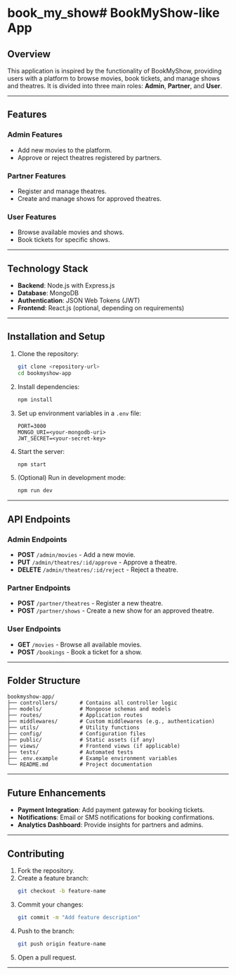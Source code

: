# book_my_show# BookMyShow-like App

## Overview
This application is inspired by the functionality of BookMyShow, providing users with a platform to browse movies, book tickets, and manage shows and theatres. It is divided into three main roles: **Admin**, **Partner**, and **User**.

---

## Features

### Admin Features
- Add new movies to the platform.
- Approve or reject theatres registered by partners.

### Partner Features
- Register and manage theatres.
- Create and manage shows for approved theatres.

### User Features
- Browse available movies and shows.
- Book tickets for specific shows.

---

## Technology Stack
- **Backend**: Node.js with Express.js
- **Database**: MongoDB
- **Authentication**: JSON Web Tokens (JWT)
- **Frontend**: React.js (optional, depending on requirements)

---

## Installation and Setup

1. Clone the repository:
   ```bash
   git clone <repository-url>
   cd bookmyshow-app
   ```

2. Install dependencies:
   ```bash
   npm install
   ```

3. Set up environment variables in a `.env` file:
   ```env
   PORT=3000
   MONGO_URI=<your-mongodb-uri>
   JWT_SECRET=<your-secret-key>
   ```

4. Start the server:
   ```bash
   npm start
   ```

5. (Optional) Run in development mode:
   ```bash
   npm run dev
   ```

---

## API Endpoints

### Admin Endpoints
- **POST** `/admin/movies` - Add a new movie.
- **PUT** `/admin/theatres/:id/approve` - Approve a theatre.
- **DELETE** `/admin/theatres/:id/reject` - Reject a theatre.

### Partner Endpoints
- **POST** `/partner/theatres` - Register a new theatre.
- **POST** `/partner/shows` - Create a new show for an approved theatre.

### User Endpoints
- **GET** `/movies` - Browse all available movies.
- **POST** `/bookings` - Book a ticket for a show.

---

## Folder Structure
```
bookmyshow-app/
├── controllers/       # Contains all controller logic
├── models/            # Mongoose schemas and models
├── routes/            # Application routes
├── middlewares/       # Custom middlewares (e.g., authentication)
├── utils/             # Utility functions
├── config/            # Configuration files
├── public/            # Static assets (if any)
├── views/             # Frontend views (if applicable)
├── tests/             # Automated tests
├── .env.example       # Example environment variables
└── README.md          # Project documentation
```

---

## Future Enhancements
- **Payment Integration**: Add payment gateway for booking tickets.
- **Notifications**: Email or SMS notifications for booking confirmations.
- **Analytics Dashboard**: Provide insights for partners and admins.

---

## Contributing
1. Fork the repository.
2. Create a feature branch:
   ```bash
   git checkout -b feature-name
   ```
3. Commit your changes:
   ```bash
   git commit -m "Add feature description"
   ```
4. Push to the branch:
   ```bash
   git push origin feature-name
   ```
5. Open a pull request.

---

